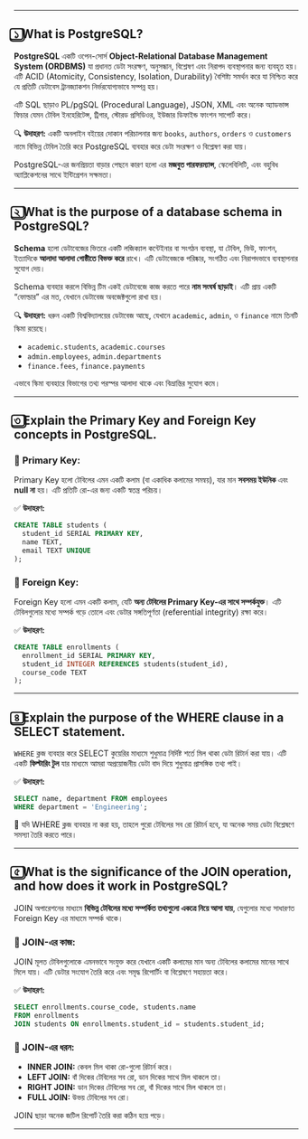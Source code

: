 
---

## ১️⃣ What is PostgreSQL?

**PostgreSQL** একটি ওপেন-সোর্স **Object-Relational Database Management System (ORDBMS)** যা প্রধানত ডেটা সংরক্ষণ, অনুসন্ধান, বিশ্লেষণ এবং নিরাপদ ব্যবস্থাপনার জন্য ব্যবহৃত হয়। এটি ACID (Atomicity, Consistency, Isolation, Durability) বৈশিষ্ট্য সমর্থন করে যা নিশ্চিত করে যে প্রতিটি ডেটাবেস ট্রানজ্যাকশন নির্ভরযোগ্যভাবে সম্পন্ন হয়।

এটি SQL ছাড়াও PL/pgSQL (Procedural Language), JSON, XML এবং অনেক অ্যাডভান্স ফিচার যেমন টেবিল ইনহেরিটেন্স, ট্রিগার, স্টোরড প্রসিডিওর, ইউজার ডিফাইন্ড ফাংশন সাপোর্ট করে।

🔍 **উদাহরণ:** 
একটি অনলাইন বইয়ের দোকান পরিচালনার জন্য `books`, `authors`, `orders` ও `customers` নামে বিভিন্ন টেবিল তৈরি করে PostgreSQL ব্যবহার করে ডেটা সংরক্ষণ ও বিশ্লেষণ করা যায়। 

PostgreSQL-এর জনপ্রিয়তা বাড়ার পেছনে কারণ হলো এর **মজবুত পারফরম্যান্স**, স্কেলেবিলিটি, এবং বহুবিধ অ্যাপ্লিকেশনের সাথে ইন্টিগ্রেশন সক্ষমতা।

---

## ২️⃣ What is the purpose of a database schema in PostgreSQL?

**Schema** হলো ডেটাবেজের ভিতরে একটি লজিক্যাল কন্টেইনার বা সংগঠন ব্যবস্থা, যা টেবিল, ভিউ, ফাংশন, ইত্যাদিকে **আলাদা আলাদা গোষ্ঠীতে বিভক্ত করে** রাখে। এটি ডেটাবেজকে পরিষ্কার, সংগঠিত এবং নিরাপদভাবে ব্যবস্থাপনার সুযোগ দেয়।

Schema ব্যবহার করলে বিভিন্ন টিম একই ডেটাবেজে কাজ করতে পারে **নাম সংঘর্ষ ছাড়াই**। এটি প্রায় একটি “ফোল্ডার” এর মত, যেখানে ডেটাবেজ অবজেক্টগুলো রাখা হয়।

🔍 **উদাহরণ:** 
ধরুন একটি বিশ্ববিদ্যালয়ের ডেটাবেজ আছে, যেখানে `academic`, `admin`, ও `finance` নামে তিনটি স্কিমা রয়েছে।

- `academic.students`, `academic.courses`
- `admin.employees`, `admin.departments`
- `finance.fees`, `finance.payments`

এভাবে স্কিমা ব্যবহারে বিভাগের তথ্য পরস্পর আলাদা থাকে এবং বিভ্রান্তির সুযোগ কমে।

---

## ৩️⃣ Explain the Primary Key and Foreign Key concepts in PostgreSQL.

### 🔑 **Primary Key**:
Primary Key হলো টেবিলের এমন একটি কলাম (বা একাধিক কলামের সমন্বয়), যার মান **সবসময় ইউনিক** এবং **null না** হয়। এটি প্রতিটি রো-এর জন্য একটি স্বতন্ত্র পরিচয়।

✅ **উদাহরণ:**
```sql
CREATE TABLE students (
  student_id SERIAL PRIMARY KEY,
  name TEXT,
  email TEXT UNIQUE
);
```

### 🔗 **Foreign Key**:
Foreign Key হলো এমন একটি কলাম, যেটি **অন্য টেবিলের Primary Key-এর সাথে সম্পর্কযুক্ত**। এটি টেবিলগুলোর মধ্যে সম্পর্ক গড়ে তোলে এবং ডেটার সঙ্গতিপূর্ণতা (referential integrity) রক্ষা করে।

✅ **উদাহরণ:**
```sql
CREATE TABLE enrollments (
  enrollment_id SERIAL PRIMARY KEY,
  student_id INTEGER REFERENCES students(student_id),
  course_code TEXT
);
```

---

## ৪️⃣ Explain the purpose of the WHERE clause in a SELECT statement.

`WHERE` ক্লজ ব্যবহার করে SELECT কুয়েরির মাধ্যমে শুধুমাত্র নির্দিষ্ট শর্তে মিল থাকা ডেটা রিটার্ন করা যায়। এটি একটি **ফিল্টারিং টুল** যার মাধ্যমে আমরা অপ্রয়োজনীয় ডেটা বাদ দিয়ে শুধুমাত্র প্রাসঙ্গিক তথ্য পাই।

✅ **উদাহরণ:**
```sql
SELECT name, department FROM employees
WHERE department = 'Engineering';
```

📌 যদি WHERE ক্লজ ব্যবহার না করা হয়, তাহলে পুরো টেবিলের সব রো রিটার্ন হবে, যা অনেক সময় ডেটা বিশ্লেষণে সমস্যা তৈরি করতে পারে।

---

## ৫️⃣ What is the significance of the JOIN operation, and how does it work in PostgreSQL?

JOIN অপারেশনের মাধ্যমে **বিভিন্ন টেবিলের মধ্যে সম্পর্কিত তথ্যগুলো একত্রে নিয়ে আসা যায়**, যেগুলোর মধ্যে সাধারণত Foreign Key এর মাধ্যমে সম্পর্ক থাকে।

### 📎 JOIN-এর কাজ:
JOIN মূলত টেবিলগুলোকে এমনভাবে সংযুক্ত করে যেখানে একটি কলামের মান অন্য টেবিলের কলামের মানের সাথে মিলে যায়। এটি ডেটার সংযোগ তৈরি করে এবং সমৃদ্ধ রিপোর্টিং বা বিশ্লেষণে সহায়তা করে।

✅ **উদাহরণ:**
```sql
SELECT enrollments.course_code, students.name
FROM enrollments
JOIN students ON enrollments.student_id = students.student_id;
```

### 🔄 JOIN-এর ধরন:
- **INNER JOIN:** কেবল মিল থাকা রো-গুলো রিটার্ন করে।
- **LEFT JOIN:** বাঁ দিকের টেবিলের সব রো, ডান দিকের সাথে মিল থাকলে তা।
- **RIGHT JOIN:** ডান দিকের টেবিলের সব রো, বাঁ দিকের সাথে মিল থাকলে তা।
- **FULL JOIN:** উভয় টেবিলের সব রো।

JOIN ছাড়া অনেক জটিল রিপোর্ট তৈরি করা কঠিন হয়ে পড়ে।

---
